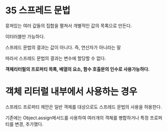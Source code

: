 # 35 스프레드 문법

뭉쳐있는 여러 값들의 집합을 펼쳐서 개별적인 값의 목록으로 만든다.

이터러블만 가능하다.

스프레드 문법의 결과는 값이 아니다. 즉, 연산자가 아니라는 말

따라서 스프레드 문법의 결과는 변수에 할당할 수 없다.

**객체리터럴의 프로퍼티 목록, 배열의 요소, 함수 호출문의 인수로 사용가능하다.**

# 객체 리터럴 내부에서 사용하는 경우

스프레드 프로퍼티 제안은 일반 객체를 대상으로도 스프레드 문법의 사용을 허용한다.

기존에는 Object.assign메서드를 사용하여 여러개의 객체를 병합하거나 특정 프로퍼티를 변경, 추가했다.